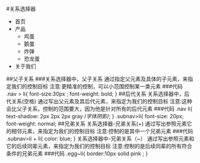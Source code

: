 #关系选择器
        <ul class="nav">
			<li>首页</li>
			<li>产品
				<ul class="subnav">
					<li class="egg">鸡蛋</li>
					<li>鹅蛋</li>
					<li>炸弹</li>
					<li>恐龙蛋</li>
				</ul>
			</li>
			<li>关于我们</li>
		</ul>
##父子关系
###关系选择器中，父子关系
通过指定父元素及具体的子元素，来指定我们的控制目标
注意:更精准的控制，可以小范围控制某一类元素
###代码
	.nav > li{
				font-size:30px ;
				font-weight: bold;
			}
##后代关系
关系选择器中，后代关系(空格)
通过写出父元素及其后代元素，来指定为我们的控制目标
注意:这种会比父子关系，控制的范围要大，因为他是针对所有的后代元素
###代码
    	.nav li{
				text-shadow: 2px 2px 2px gray /*字体阴影*/; 
			}
		.subnav>li{
				font-size: 20px;
				font-weight: normal;
##兄弟关系
 关系选择器-兄弟关系(+)
通过写出参照元素它的相邻元素，来指定为我们的控制目标
注意:控制的是其中一个兄弟元素
###代码
	.subnav>li + li{
					color: blue;
				}
关系选择器中-兄弟关系（~）
通过写出参照元素和它的后续同辈元素，来指定为我们的控制目标
注意:控制的是后续同辈的所有符合条件的兄弟元素
###代码
		.egg~li{
					border:10px solid pink ;
				}
